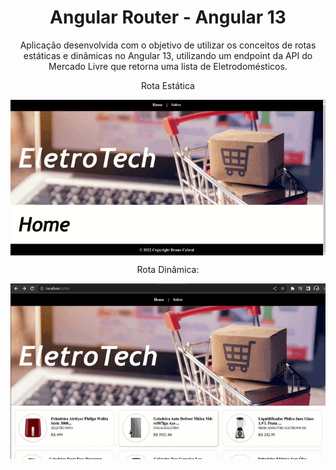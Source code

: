 <h1 align="center">Angular Router - Angular 13</h1>

<p align="center">Aplicação desenvolvida com o objetivo de utilizar os conceitos de rotas estáticas e dinâmicas no Angular 13, utilizando um endpoint da API do Mercado Livre que retorna uma lista de Eletrodomésticos.</p>

<p align="center">Rota Estática</p>

<div align="center">
  <img align="center" src="./src/assets/apresentation2.gif" alt= "funcionalidade em execução" />
</div>

<p align="center">Rota Dinâmica:</p>

<div align="center">
  <img align="center" src="./src/assets/apresentation.gif" alt= "funcionalidade em execução" />
</div>
